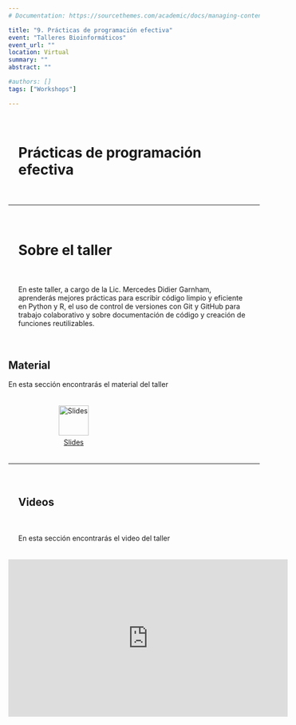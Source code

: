 ```yaml
---
# Documentation: https://sourcethemes.com/academic/docs/managing-content/

title: "9. Prácticas de programación efectiva"
event: "Talleres Bioinformáticos"
event_url: ""
location: Virtual
summary: ""
abstract: ""

#authors: []
tags: ["Workshops"]

---
```

<div style="display: grid; grid-template-columns: 1fr; gap: 20px; padding: 20px;">

# Prácticas de programación efectiva

</div>

--- 

<div style="display: grid; grid-template-columns: 1fr; gap: 20px; padding: 20px;">

# Sobre el taller 

En este taller, a cargo de la Lic. Mercedes Didier Garnham, aprenderás mejores prácticas para escribir código limpio y eficiente en Python y R, el uso de control de versiones con Git y GitHub para trabajo colaborativo y sobre documentación de código y creación de funciones reutilizables.

</div>
</div>


## Material

En esta sección encontrarás el material del taller

<div style="display: grid; grid-template-columns: repeat(2, 1fr); gap: 20px; padding: 20px;">
    <div style="display: flex; flex-direction: column; align-items: center; justify-content: center; text-align: center;">
        <a href="https://drive.google.com/file/d/1xix2DmBXIqC_TzhKq-kW576g9w7DeCcy/view?usp=sharing">
            <img src="https://img.icons8.com/ios-glyphs/30/000000/ms-powerpoint.png" alt="Slides" style="width: 60px; height: 60px;">
        </a>
        <a href="https://drive.google.com/file/d/1xix2DmBXIqC_TzhKq-kW576g9w7DeCcy/view?usp=sharing" style="margin-top: 5px;">Slides</a>
    </div>
</div>


--- 

<div style="display: grid; grid-template-columns: 1fr; gap: 20px; padding: 20px;">

## Videos

En esta sección encontrarás el video del taller
</div>

<iframe width="560" height="315" src="https://www.youtube.com/embed/4-OCuAulAds?si=LQI8frpx2q13119f" title="YouTube video player" frameborder="0" allow="accelerometer; autoplay; clipboard-write; encrypted-media; gyroscope; picture-in-picture; web-share" referrerpolicy="strict-origin-when-cross-origin" allowfullscreen></iframe>
